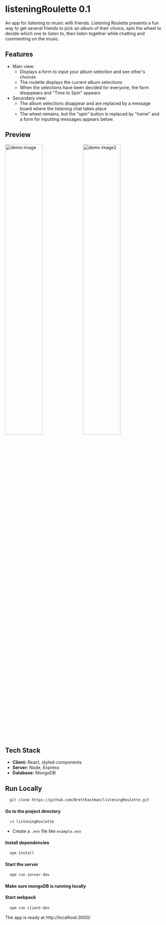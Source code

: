 # listeningRoulette 0.1
An app for listening to music with friends. Listening Roulette presents a fun way to get several friends to pick an album of their choice, spin the wheel to decide which one to listen to, then listen together while chatting and commenting on the music.

## Features
* Main view:
  * Displays a form to input your album selection and see other's choices
  * The roulette displays the current album selections
  * When the selections have been decided for everyone, the form disappears and "Time to Spin" appears
* Secondary view:
  * The album selections disappear and are replaced by a message board where the listening chat takes place
  * The wheel remains, but the "spin" button is replaced by "home" and a form for inputting messages appears below.

## Preview
<p float="left">
  <img alt="demo image" src="https://user-images.githubusercontent.com/76603041/235333458-fc702e3d-d464-4e60-a749-a7b8ab66036c.gif" width="49%"/>
  <img alt="demo image2" src="https://user-images.githubusercontent.com/76603041/235333421-504245a9-74a4-49b3-9054-9fe3f244d491.gif" width="49%"/>
</p>

## Tech Stack
* **Client:** React, styled-components
* **Server:** Node, Express
* **Database:** MongoDB

## Run Locally
```bash
  git clone https://github.com/BrettEastman/listeningRoulette.git
```

#### Go to the project directory
```bash
  cd listeningRoulette
```
- Create a `.env` file like `example.env`

#### Install dependencies
```bash
  npm install
```

#### Start the server
```bash
  npm run server-dev
```

#### Make sure mongoDB is running locally

#### Start webpack
```bash
  npm run client-dev
```
The app is ready at http://localhost:3000/

